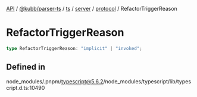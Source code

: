 [API](../../../../../../../../../packages.md) / [@kubb/parser-ts](../../../../../../../index.md) / [ts](../../../../../index.md) / [server](../../../index.md) / [protocol](../index.md) / RefactorTriggerReason

# RefactorTriggerReason

```ts
type RefactorTriggerReason: "implicit" | "invoked";
```

## Defined in

node\_modules/.pnpm/typescript@5.6.2/node\_modules/typescript/lib/typescript.d.ts:10490
